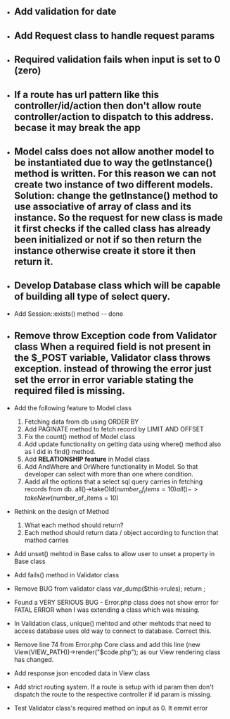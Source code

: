 * Add validation for date
	-- 

* Add Request class to handle request params
	-- 

* Required validation fails when input is set to 0 (zero)
	-- 

* If a route has url pattern like this controller/id/action then don't allow route controller/action to dispatch to this address. becase it may break the app
	-- 

* Model calss does not allow another model to be instantiated due to way the getInstance() method is written. For this reason we can not create two instance of two different models.
	Solution: change the getInstance() method to use associative of array of class and its instance. So the request for new class is made it first checks if the called class has already been initialized or not if so then return the instance otherwise create it store it then return it.
	-- 

* Develop Database class which will be capable of building all type of select query.
	-- 


* Add Session::exists() method
	-- done

* Remove throw Exception code from Validator class
  When a required field is not present in the $\_POST variable, Validator class throws exception. instead of throwing the error just set the error in error variable stating the required filed is missing.
  -- 

* Add the following feature to Model class
	1. Fetching data from db using ORDER BY
	1. Add PAGINATE method to fetch record by LIMIT AND OFFSET
	1. Fix the count() method of Model class
	1. Add update functionality on getting data using where() method also as I did in find() method.
	1. Add __RELATIONSHIP feature__ in Model class
	1. Add AndWhere and OrWhere functionality in Model. So that developer can select with more than one where condition.
	1. Aadd all the options that a select sql query carries in fetching records from db.
		all()->takeOld($number_of_items = 10)
		all()->takeNew($number_of_items = 10)



* Rethink on the design of Method
	1. What each method should return?
	1. Each method should return data / object according to function that mathod carries

* Add unset() mehtod in Base calss to allow user to unset a property in Base class
* Add fails() method in Validator class
* Remove BUG from validator class
			var_dump($this->rules);
			return ;

* Found a VERY SERIOUS BUG - Error.php class does not show error for FATAL ERROR when I was extending a class which was missing.

* In Validation class, unique() mehtod and other mehtods that need to access database uses old way to connect to database. Correct this.
* Remove line 74 from Error.php Core class and add this line (new View(VIEW_PATH))->render("$code.php"); as our View rendering class has changed.
* Add response json encoded data in View class
* Add strict routing system. If a route is setup with id param then don't dispatch the route to the respective controller if id param is missing.
* Test Validator class's required method on input as 0. It emmit error















